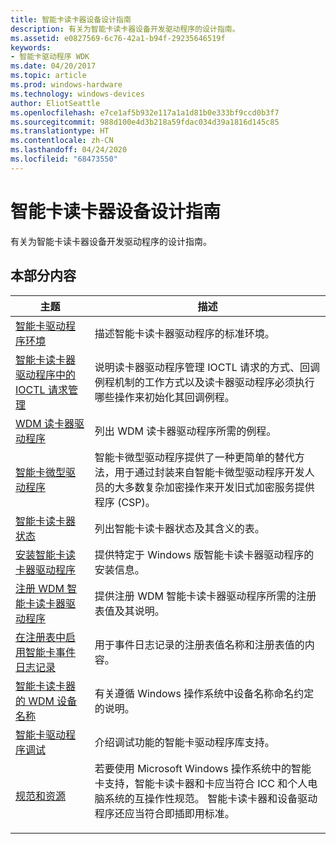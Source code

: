 ```yaml
---
title: 智能卡读卡器设备设计指南
description: 有关为智能卡读卡器设备开发驱动程序的设计指南。
ms.assetid: e0827569-6c76-42a1-b94f-29235646519f
keywords:
- 智能卡驱动程序 WDK
ms.date: 04/20/2017
ms.topic: article
ms.prod: windows-hardware
ms.technology: windows-devices
author: EliotSeattle
ms.openlocfilehash: e7ce1af5b932e117a1a1d81b0e333bf9ccd0b3f7
ms.sourcegitcommit: 988d100e4d3b218a59fdac034d39a1816d145c85
ms.translationtype: HT
ms.contentlocale: zh-CN
ms.lasthandoff: 04/24/2020
ms.locfileid: "68473550"
---
```

# <a name="smart-card-reader-devices-design-guide"></a>智能卡读卡器设备设计指南

有关为智能卡读卡器设备开发驱动程序的设计指南。

## <a name="in-this-section"></a>本部分内容

|主题|描述|
|----|----|
|[智能卡驱动程序环境](smart-card-driver-environment.md)|描述智能卡读卡器驱动程序的标准环境。|
|[智能卡读卡器驱动程序中的 IOCTL 请求管理](management-of-ioctl-requests-in-a-smart-card-reader-driver.md)|说明读卡器驱动程序管理 IOCTL 请求的方式、回调例程机制的工作方式以及读卡器驱动程序必须执行哪些操作来初始化其回调例程。|
|[WDM 读卡器驱动程序](wdm-reader-driver.md)|列出 WDM 读卡器驱动程序所需的例程。|
|[智能卡微型驱动程序](smart-card-minidrivers.md)|智能卡微型驱动程序提供了一种更简单的替代方法，用于通过封装来自智能卡微型驱动程序开发人员的大多数复杂加密操作来开发旧式加密服务提供程序 (CSP)。|
|[智能卡读卡器状态](smart-card-reader-states.md)|列出智能卡读卡器状态及其含义的表。|
|[安装智能卡读卡器驱动程序](installing-smart-card-reader-drivers.md)|提供特定于 Windows 版智能卡读卡器驱动程序的安装信息。|
|[注册 WDM 智能卡读卡器驱动程序](registering-a-wdm-smart-card-reader-driver.md)|提供注册 WDM 智能卡读卡器驱动程序所需的注册表值及其说明。|
|[在注册表中启用智能卡事件日志记录](enabling-smart-card-event-logging-in-the-registry.md)|用于事件日志记录的注册表值名称和注册表值的内容。|
|[智能卡读卡器的 WDM 设备名称](wdm-device-names-for-smart-card-readers.md)|有关遵循 Windows 操作系统中设备名称命名约定的说明。|
|[智能卡驱动程序调试](smart-card-driver-debugging.md)|介绍调试功能的智能卡驱动程序库支持。|
|[规范和资源](specifications-and-resources.md)|若要使用 Microsoft Windows 操作系统中的智能卡支持，智能卡读卡器和卡应当符合 ICC 和个人电脑系统的互操作性规范。 智能卡读卡器和设备驱动程序还应当符合即插即用标准。</p></td>
</tr>
</tbody>
</table>

 

 

 





